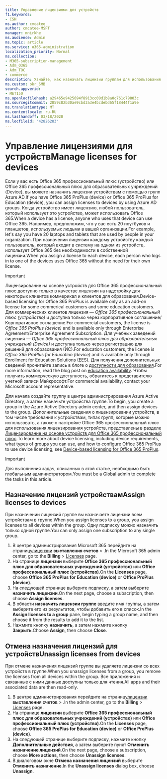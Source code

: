 ```yaml
---
title: Управление лицензиями для устройств
f1.keywords:
- CSH
ms.author: cmcatee
author: cmcatee-MSFT
manager: mnirkhe
ms.audience: Admin
ms.topic: article
ms.service: o365-administration
localization_priority: Normal
ms.collection:
- M365-subscription-management
- Adm_O365
- Adm_TOC
- commerce
description: Узнайте, как назначать лицензии группам для использования с устройствами.
ms.custom: okr_SMB
search.appverid:
- MET150
ms.openlocfilehash: a29465e9425694f8913cc09d1b8a0c761c79803c
ms.sourcegitcommit: 2859c82b30ae9cbd3a3e4bcdebd65f18444f1a9e
ms.translationtype: MT
ms.contentlocale: ru-RU
ms.lasthandoff: 03/18/2020
ms.locfileid: "42826283"
---
```

# <a name="manage-licenses-for-devices"></a><span data-ttu-id="0a01c-103">Управление лицензиями для устройств</span><span class="sxs-lookup"><span data-stu-id="0a01c-103">Manage licenses for devices</span></span>

<span data-ttu-id="0a01c-104">Если у вас есть Office 365 профессиональный плюс (устройство) или Office 365 профессиональный плюс для образовательных учреждений (Device), вы можете назначить лицензии устройствам с помощью групп Azure AD.</span><span class="sxs-lookup"><span data-stu-id="0a01c-104">If you have Office 365 ProPlus (device) or Office 365 ProPlus for Education (device), you can assign licenses to devices by using Azure AD groups.</span></span> <span data-ttu-id="0a01c-105">Когда устройство имеет лицензию, любой пользователь, который использует это устройство, может использовать Office 365.</span><span class="sxs-lookup"><span data-stu-id="0a01c-105">When a device has a license, anyone who uses that device can use Office 365.</span></span> <span data-ttu-id="0a01c-106">Например, предположим, что у вас есть 20 ноутбуков и планшетов, используемых людьми в вашей организации.</span><span class="sxs-lookup"><span data-stu-id="0a01c-106">For example, let's say you have 20 laptops and tablets that are used by people in your organization.</span></span> <span data-ttu-id="0a01c-107">При назначении лицензии каждому устройству каждый пользователь, который входит в систему на одном из устройств, использует Office 365 без необходимости в собственной лицензии.</span><span class="sxs-lookup"><span data-stu-id="0a01c-107">When you assign a license to each device, each person who logs in to one of the devices uses Office 365 without the need for their own license.</span></span>

> [!IMPORTANT]
> <span data-ttu-id="0a01c-108">Лицензирование на основе устройств для Office 365 профессиональный плюс доступно только в качестве лицензии на надстройку для некоторых клиентов коммерикал и клиентов для образования.</span><span class="sxs-lookup"><span data-stu-id="0a01c-108">Device-based licensing for Office 365 ProPlus is available only as an add-on license for some commerical customers and some education customers.</span></span> <span data-ttu-id="0a01c-109">Для коммерческих клиентов лицензия — *Office 365 профессиональный плюс (устройство)* и доступна только через корпоративное соглашение/Корпоративное соглашение.</span><span class="sxs-lookup"><span data-stu-id="0a01c-109">For commercial customers, the license is *Office 365 ProPlus (device)* and is available only through Enterprise Agreement/Enterprise Agreement Subscription.</span></span> <span data-ttu-id="0a01c-110">Для учебных заведений лицензия — *Office 365 профессиональный плюс для образовательных учреждений (Device)* и доступна только через регистрацию для решений для образования (ИС).</span><span class="sxs-lookup"><span data-stu-id="0a01c-110">For education customers, the license is *Office 365 ProPlus for Education (device)* and is available only through Enrollment for Education Solutions (EES).</span></span> <span data-ttu-id="0a01c-111">Для получения дополнительных сведений прочитайте запись в блоге о [доступности для образования](https://educationblog.microsoft.com/2019/08/attention-it-administrators-announcing-device-based-subscription-for-education/).</span><span class="sxs-lookup"><span data-stu-id="0a01c-111">For more information, read the blog post on [education availability](https://educationblog.microsoft.com/2019/08/attention-it-administrators-announcing-device-based-subscription-for-education/).</span></span> <span data-ttu-id="0a01c-112">Чтобы получить коммерческую доступность, обратитесь к представителю учетной записи Майкрософт.</span><span class="sxs-lookup"><span data-stu-id="0a01c-112">For commercial availability, contact your Microsoft account representative.</span></span>

<span data-ttu-id="0a01c-113">Для начала создайте группу в центре администрирования Azure Active Directory, а затем назначьте устройства группе.</span><span class="sxs-lookup"><span data-stu-id="0a01c-113">To begin, you create a group in the Azure Active Directory admin center, and then assign devices to the group.</span></span> <span data-ttu-id="0a01c-114">Дополнительные сведения о лицензировании устройств, в том числе требования к устройствам, типах групп, которые можно использовать, а также о настройке Office 365 профессиональный плюс для использования лицензирования устройств, представлены в разделе [Лицензирование на основе устройств для Office 365 профессиональный плюс](https://go.microsoft.com/fwlink/p/?linkid=2094216).</span><span class="sxs-lookup"><span data-stu-id="0a01c-114">To learn more about device licensing, including device requirements, what types of groups you can use, and how to configure Office 365 ProPlus to use device licensing, see [Device-based licensing for Office 365 ProPlus](https://go.microsoft.com/fwlink/p/?linkid=2094216).</span></span>

> [!IMPORTANT]
> <span data-ttu-id="0a01c-115">Для выполнения задач, описанных в этой статье, необходимо быть глобальным администратором.</span><span class="sxs-lookup"><span data-stu-id="0a01c-115">You must be a Global admin to complete the tasks in this article.</span></span>

## <a name="assign-licenses-to-devices"></a><span data-ttu-id="0a01c-116">Назначение лицензий устройствам</span><span class="sxs-lookup"><span data-stu-id="0a01c-116">Assign licenses to devices</span></span>

<span data-ttu-id="0a01c-117">При назначении лицензий группе вы назначаете лицензии всем устройствам в группе.</span><span class="sxs-lookup"><span data-stu-id="0a01c-117">When you assign licenses to a group, you assign licenses to all devices within the group.</span></span> <span data-ttu-id="0a01c-118">Одну подписку можно назначить только одной группе.</span><span class="sxs-lookup"><span data-stu-id="0a01c-118">You can only assign one subscription to any single group.</span></span>

1. <span data-ttu-id="0a01c-119">В центре администрирования Microsoft 365 перейдите на страницу<a href="https://go.microsoft.com/fwlink/p/?linkid=842264" target="_blank">лицензии</a> **выставления счетов** > .</span><span class="sxs-lookup"><span data-stu-id="0a01c-119">In the Microsoft 365 admin center, go to the **Billing** > <a href="https://go.microsoft.com/fwlink/p/?linkid=842264" target="_blank">Licenses</a> page.</span></span>
2. <span data-ttu-id="0a01c-120">На странице **лицензии** выберите **Office 365 профессиональный плюс для образовательных учреждений (устройство)** или **Office профессиональный плюс (устройство)**.</span><span class="sxs-lookup"><span data-stu-id="0a01c-120">On the **Licenses** page, choose **Office 365 ProPlus for Education (device)** or **Office ProPlus (device)**.</span></span>
3. <span data-ttu-id="0a01c-121">На следующей странице выберите подписку, а затем выберите **назначить лицензии**.</span><span class="sxs-lookup"><span data-stu-id="0a01c-121">On the next page, choose a subscription, then choose **Assign licenses**.</span></span>
4. <span data-ttu-id="0a01c-122">В области **назначить лицензии группе** введите имя группы, а затем выберите его из результатов, чтобы добавить его в список.</span><span class="sxs-lookup"><span data-stu-id="0a01c-122">In the **Assign licenses to a group** pane, begin typing a group name, and then choose it from the results to add it to the list.</span></span>
5. <span data-ttu-id="0a01c-123">Нажмите кнопку **назначить**, а затем нажмите кнопку **Закрыть**.</span><span class="sxs-lookup"><span data-stu-id="0a01c-123">Choose **Assign**, then choose **Close**.</span></span>

## <a name="unassign-licenses-from-devices"></a><span data-ttu-id="0a01c-124">Отмена назначения лицензий для устройств</span><span class="sxs-lookup"><span data-stu-id="0a01c-124">Unassign licenses from devices</span></span>

<span data-ttu-id="0a01c-125">При отмене назначения лицензий группе вы удаляете лицензии со всех устройств в группе.</span><span class="sxs-lookup"><span data-stu-id="0a01c-125">When you unassign licenses from a group, you remove the licenses from all devices within the group.</span></span> <span data-ttu-id="0a01c-126">Все приложения и связанные с ними данные доступны только для чтения.</span><span class="sxs-lookup"><span data-stu-id="0a01c-126">All apps and their associated data are then read-only.</span></span>

1. <span data-ttu-id="0a01c-127">В центре администрирования перейдите на страницу<a href="https://go.microsoft.com/fwlink/p/?linkid=842264" target="_blank">лицензии</a> **выставления счетов** > .</span><span class="sxs-lookup"><span data-stu-id="0a01c-127">In the admin center, go to the **Billing** > <a href="https://go.microsoft.com/fwlink/p/?linkid=842264" target="_blank">Licenses</a> page.</span></span>
2. <span data-ttu-id="0a01c-128">На странице **лицензии** выберите **Office 365 профессиональный плюс для образовательных учреждений (устройство)** или **Office профессиональный плюс (устройство)**.</span><span class="sxs-lookup"><span data-stu-id="0a01c-128">On the **Licenses** page, choose **Office 365 ProPlus for Education (device)** or **Office ProPlus (device)**.</span></span>
3. <span data-ttu-id="0a01c-129">На следующей странице выберите подписку, нажмите кнопку **Дополнительные действия**, а затем выберите пункт **Отменить назначение лицензий**.</span><span class="sxs-lookup"><span data-stu-id="0a01c-129">On the next page, choose a subscription, choose **More actions**, then choose **Unassign licenses**.</span></span>
4. <span data-ttu-id="0a01c-130">В диалоговом окне **Отмена назначения лицензий** выберите **Отменить назначение**.</span><span class="sxs-lookup"><span data-stu-id="0a01c-130">In the **Unassign licenses** dialog box, choose **Unassign**.</span></span>